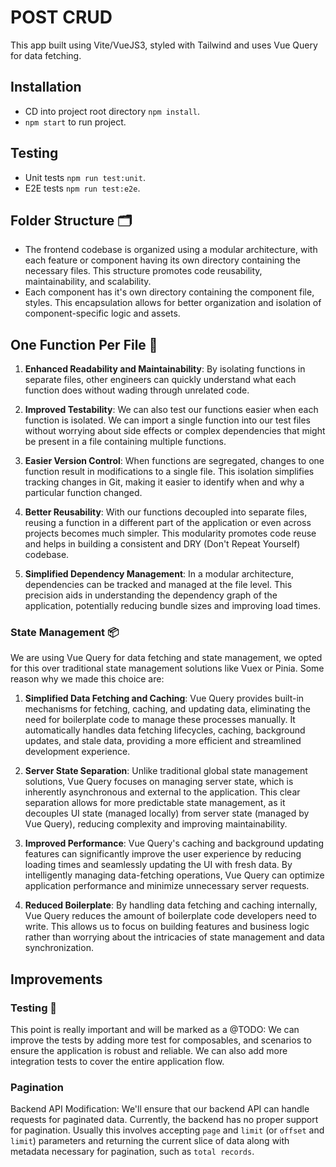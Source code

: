 # POST CRUD

This app built using Vite/VueJS3, styled with Tailwind and uses Vue Query for data fetching.

## Installation

- CD into project root directory `npm install`.
- `npm start` to run project.

## Testing

- Unit tests `npm run test:unit`.
- E2E tests `npm run test:e2e`.

## Folder Structure 🗂️

- The frontend codebase is organized using a modular architecture, with each feature or component having its own directory containing the necessary files. This structure promotes code reusability, maintainability, and scalability.
- Each component has it's own directory containing the component file, styles. This encapsulation allows for better organization and isolation of component-specific logic and assets.

## One Function Per File 📁

1. **Enhanced Readability and Maintainability**: By isolating functions in separate files, other engineers can quickly understand what each function does without wading through unrelated code.

2. **Improved Testability**: We can also test our functions easier when each function is isolated. We can import a single function into our test files without worrying about side effects or complex dependencies that might be present in a file containing multiple functions.

3. **Easier Version Control**: When functions are segregated, changes to one function result in modifications to a single file. This isolation simplifies tracking changes in Git, making it easier to identify when and why a particular function changed.

4. **Better Reusability**: With our functions decoupled into separate files, reusing a function in a different part of the application or even across projects becomes much simpler. This modularity promotes code reuse and helps in building a consistent and DRY (Don't Repeat Yourself) codebase.

5. **Simplified Dependency Management**: In a modular architecture, dependencies can be tracked and managed at the file level. This precision aids in understanding the dependency graph of the application, potentially reducing bundle sizes and improving load times.

### State Management 📦

We are using Vue Query for data fetching and state management, we opted for this over traditional state management solutions like Vuex or Pinia. Some reason why we made this choice are:

1. **Simplified Data Fetching and Caching**: Vue Query provides built-in mechanisms for fetching, caching, and updating data, eliminating the need for boilerplate code to manage these processes manually. It automatically handles data fetching lifecycles, caching, background updates, and stale data, providing a more efficient and streamlined development experience.

2. **Server State Separation**: Unlike traditional global state management solutions, Vue Query focuses on managing server state, which is inherently asynchronous and external to the application. This clear separation allows for more predictable state management, as it decouples UI state (managed locally) from server state (managed by Vue Query), reducing complexity and improving maintainability.

3. **Improved Performance**: Vue Query's caching and background updating features can significantly improve the user experience by reducing loading times and seamlessly updating the UI with fresh data. By intelligently managing data-fetching operations, Vue Query can optimize application performance and minimize unnecessary server requests.

4. **Reduced Boilerplate**: By handling data fetching and caching internally, Vue Query reduces the amount of boilerplate code developers need to write. This allows us to focus on building features and business logic rather than worrying about the intricacies of state management and data synchronization.

## Improvements

### Testing 🧪

This point is really important and will be marked as a @TODO:
We can improve the tests by adding more test for composables, and scenarios to ensure the application is robust and reliable. We can also add more integration tests to cover the entire application flow.

### Pagination

Backend API Modification:
We'll ensure that our backend API can handle requests for paginated data. Currently, the backend has no proper support for pagination.
Usually this involves accepting `page` and `limit` (or `offset` and `limit`) parameters and returning the current slice of data along with metadata necessary for pagination, such as `total records`.

